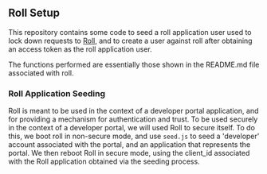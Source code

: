 ## Roll Setup

This repository contains some code to seed a roll application user
used to lock down requests to [Roll](https://github.com/xtraclabs/roll),
and to create a user against roll after obtaining an access token
as the roll application user.

The functions performed are essentially those shown in the README.md file
associated with roll.

### Roll Application Seeding

Roll is meant to be used in the context of a developer portal application, and for
providing a mechanism for authentication and trust. To be used securely in the
context of a developer portal, we will used Roll to secure itself. To do this,
we boot roll in non-secure mode, and use `seed.js` to seed a 'developer' account
associated with the portal, and an application that represents the portal. We
then reboot Roll in secure mode, using the client_id associated with the
Roll application obtained via the seeding process.
